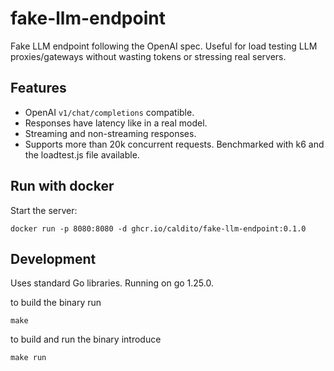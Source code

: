 # fake-llm-endpoint
Fake LLM endpoint following the OpenAI spec. Useful for load testing LLM proxies/gateways without wasting tokens or stressing real servers.

## Features
* OpenAI `v1/chat/completions` compatible.
* Responses have latency like in a real model.
* Streaming and non-streaming responses.
* Supports more than 20k concurrent requests. Benchmarked with k6 and the loadtest.js file available.

## Run with docker
Start the server:

```
docker run -p 8080:8080 -d ghcr.io/caldito/fake-llm-endpoint:0.1.0
```

## Development
Uses standard Go libraries. Running on go 1.25.0.

to build the binary run
```
make
```

to build and run the binary introduce
```
make run
```
